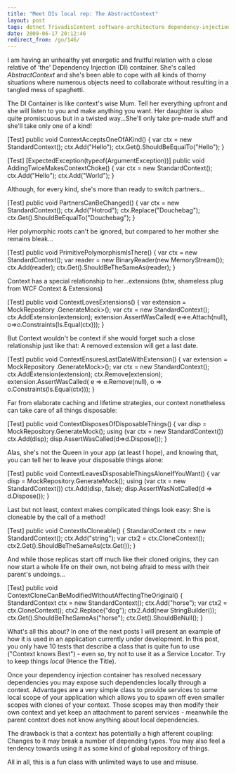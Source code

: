```yaml
---
title: "Meet DIs local rep: The AbstractContext"
layout: post
tags: dotnet TrivadisContent software-architecture dependency-injection
date: 2009-06-17 20:12:46
redirect_from: /go/146/
---
```


I am having an unhealthy yet energetic and fruitful relation with a close relative of 'the' Dependency Injection (DI) container. She's called _AbstractContext_ and she's been able to cope with all kinds of thorny situations where numerous objects need to collaborate without resulting in a tangled mess of spaghetti.

The DI Container is like context's wise Mum. Tell her everything upfront and she will listen to you and make anything you want. Her daughter is also quite promiscuous but in a twisted way...She'll only take pre-made stuff and she'll take only one of a kind!

<csharp>
[Test]
public void ContextAcceptsOneOfAKind()
{
  var ctx = new StandardContext();
  ctx.Add("Hello");
  ctx.Get<string>().ShouldBeEqualTo("Hello");
}

[Test]
[ExpectedException(typeof(ArgumentException))]
public void AddingTwiceMakesContextChoke()
{
  var ctx = new StandardContext();
  ctx.Add("Hello");
  ctx.Add("World");
}
</csharp>

Although, for every kind, she's more than ready to switch partners...

<csharp>
[Test]
public void PartnersCanBeChanged()
{
  var ctx = new StandardContext();
  ctx.Add("Hotrod");
  ctx.Replace("Douchebag");
  ctx.Get<string>().ShouldBeEqualTo("Douchebag");
}
</csharp>

Her polymorphic roots can't be ignored, but compared to her mother she remains bleak...

<csharp>
[Test]
public void PrimitivePolymorphismIsThere()
{
  var ctx = new StandardContext();
  var reader = new BinaryReader(new MemoryStream());
  ctx.Add<IDisposable>(reader);
  ctx.Get<IDisposable>().ShouldBeTheSameAs(reader);
}
</csharp>

Context has a special relationship to her...extensions (btw, shameless plug from WCF Context & Extensions)

<csharp>
[Test]
public void ContextLovesExtensions()
{
  var extension = MockRepository
    .GenerateMock<IContextExtension<StandardContext>>();
  var ctx = new StandardContext();
  ctx.AddExtension(extension);
  extension.AssertWasCalled(
    e=>e.Attach(null), 
    o=>o.Constraints(Is.Equal(ctx)));
}
</csharp>

But Context wouldn't be context if she would forget such a close relationship just like that: A removed extension will get a last date.

<csharp>
[Test]
public void ContextEnsuresLastDateWithExtension()
{
  var extension = MockRepository
    .GenerateMock<IContextExtension<StandardContext>>();
  var ctx = new StandardContext();
  ctx.AddExtension(extension);
  ctx.Remove(extension);
  extension.AssertWasCalled(
    e => e.Remove(null),
    o => o.Constraints(Is.Equal(ctx)));
}
</csharp>

Far from elaborate caching and lifetime strategies, our context nonetheless can take care of all things disposable:

<csharp>
[Test]
public void ContextDisposesOfDisposableThings()
{
  var disp = MockRepository.GenerateMock<IDisposable>();
  using (var ctx = new StandardContext())
    ctx.Add(disp);
  disp.AssertWasCalled(d=>d.Dispose());
}
</csharp>

Alas, she's not the Queen in your app (at least I hope), and knowing that, you can tell her to leave your disposable things alone:

<csharp>
[Test]
public void ContextLeavesDisposableThingsAloneIfYouWant()
{
  var disp = MockRepository.GenerateMock<IDisposable>();
  using (var ctx = new StandardContext())
    ctx.Add(disp, false);
  disp.AssertWasNotCalled(d => d.Dispose());
}
</csharp>

Last but not least, context makes complicated things look easy: She is cloneable by the call of a method!

<csharp>
[Test]
public void ContextIsCloneable()
{
  StandardContext ctx = new StandardContext();
  ctx.Add("string");
  var ctx2 = ctx.CloneContext();
  ctx2.Get<string>().ShouldBeTheSameAs(ctx.Get<string>());
}
</csharp>

And while those replicas start off much like their cloned origins, they can now start a whole life on their own, not being afraid to mess with their parent's undoings...

<csharp>
[Test]
public void ContextCloneCanBeModifiedWithoutAffectingTheOriginal()
{
  StandardContext ctx = new StandardContext();
  ctx.Add("horse");
  var ctx2 = ctx.CloneContext();
  ctx2.Replace("dog");
  ctx2.Add(new StringBuilder());
  ctx.Get<string>().ShouldBeTheSameAs("horse");
  ctx.Get<StringBuilder>().ShouldBeNull();
}
</csharp>

What's all this about? In one of the next posts I will present an example of how it is used in an application currently under development. In this post,  you only have 10 tests that describe a class that is quite fun to use ("Context knows Best") - even so, try not to use it as a Service Locator. Try to keep things _local_ (Hence the Title).

Once your dependency injection container has resolved necessary dependencies you may expose such dependencies locally through a context. Advantages are a very simple class to provide services to some local scope of your application which allows you to spawn off even smaller scopes with clones of your context. Those scopes may then modify their own context and yet keep an attachment to parent services - meanwhile the parent context does not know anything about local dependencies.

The drawback is that a context has potentially a high afferent coupling: Changes to it may break a number of depending types. You may also feel a tendency towards using it as some kind of global repository of things.

All in all, this is a fun class with unlimited ways to use and misuse.